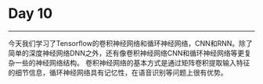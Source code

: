 # Day 10
---

今天我们学习了Tensorflow的卷积神经网络和循环神经网络，CNN和RNN。除了简单的深度神经网络DNN之外，还有像卷积神经网络CNN和循环神经网络等更复杂一些的神经网络结构。
卷积神经网络的基本方式是通过矩阵卷积提取输入特征的细节信息，循环神经网络具有记忆性，在语音识别等问题上很有优势。
